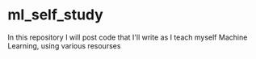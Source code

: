 # ml_self_study
In this repository I will post code that I'll write as I teach myself Machine Learning, using various resourses
